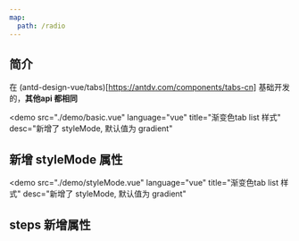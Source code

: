 ```yaml
---
map:
  path: /radio
---
```


## 简介

在 (antd-design-vue/tabs)[https://antdv.com/components/tabs-cn] 基础开发的，**其他api 都相同**

<demo src="./demo/basic.vue"
  language="vue"
  title="渐变色tab list 样式"
  desc="新增了 styleMode, 默认值为 gradient"
  >
</demo>

## 新增 styleMode 属性

<demo src="./demo/styleMode.vue"
  language="vue"
  title="渐变色tab list 样式"
  desc="新增了 styleMode, 默认值为 gradient"
  >
</demo>

## steps 新增属性

<API src="./components/tabs.vue" lang="zh"></API>